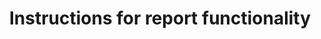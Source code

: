 ---
title: Instructions for report functionality
contributors: [Ziad Al-Bkhetan]
description: 
toc: true
type: guides
---